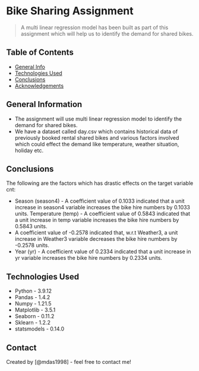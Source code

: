 # Bike Sharing Assignment
> A multi linear regression model has been built as part of this assignment which will help us to identify the demand for shared bikes.


## Table of Contents
* [General Info](#general-information)
* [Technologies Used](#technologies-used)
* [Conclusions](#conclusions)
* [Acknowledgements](#acknowledgements)

<!-- You can include any other section that is pertinent to your problem -->

## General Information
- The assignment will use multi linear regression model to identify the demand for shared bikes. 
- We have a dataset called day.csv which contains historical data of previously booked rental shared bikes and various factors involved which could effect the demand like temperature, weather situation, holiday etc. 

<!-- You don't have to answer all the questions - just the ones relevant to your project. -->

## Conclusions
The following are the factors which has drastic effects on the target variable cnt:
- Season (season4) - A coefficient value of 0.1033 indicated that a unit increase in season4 variable increases the bike hire numbers by 0.1033 units.
Temperature (temp) - A coefficient value of 0.5843 indicated that a unit increase in temp variable increases the bike hire numbers by 0.5843 units.
- A coefficient value of -0.2578 indicated that, w.r.t Weather3, a unit increase in Weather3 variable decreases the bike hire numbers by -0.2578 units.
- Year (yr) - A coefficient value of 0.2334 indicated that a unit increase in yr variable increases the bike hire numbers by 0.2334 units.

<!-- You don't have to answer all the questions - just the ones relevant to your project. -->


## Technologies Used
- Python - 3.9.12
- Pandas - 1.4.2
- Numpy - 1.21.5
- Matplotlib - 3.5.1
- Seaborn - 0.11.2
- Sklearn - 1.2.2
- statsmodels - 0.14.0

<!-- As the libraries versions keep on changing, it is recommended to mention the version of library used in this project -->


## Contact
Created by [@mdas1998] - feel free to contact me!


